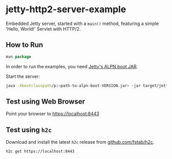 jetty-http2-server-example
==========================

Embedded Jetty server, started with a `main()` method, featuring a simple 'Hello, World!' Servlet with HTTP/2.

How to Run
----------

```java
mvn package
```

In order to run the examples, you need
[Jetty's ALPN boot JAR](http://unrestful.io/2015/10/09/alpn-java.html).

Start the server:

```bash
java -Xbootclasspath/p:<path-to-alpn-boot-VERSION.jar> -jar target/jetty-http2-server.jar
```

Test using Web Browser
----------------------

Point your browser to [https://localhost:8443](https://localhost:8443)

Test using `h2c`
----------------

Download and install the latest `h2c` release from [github.com/fstab/h2c](https://github.com/fstab/h2c/releases).

```bash
h2c get https://localhost:8443
```
